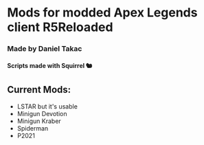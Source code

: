 # Mods for modded Apex Legends client R5Reloaded

### Made by Daniel Takac

#### Scripts made with Squirrel 🐿️

## Current Mods:
- LSTAR but it's usable
- Minigun Devotion
- Minigun Kraber
- Spiderman
- P2021
